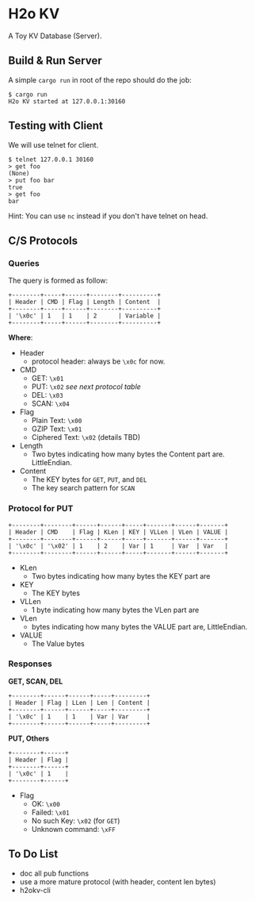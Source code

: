 # H2o KV

A Toy KV Database (Server).

## Build & Run Server

A simple `cargo run` in root of the repo should do the job:
```
$ cargo run
H2o KV started at 127.0.0.1:30160
```

## Testing with Client

We will use telnet for client.
```
$ telnet 127.0.0.1 30160
> get foo
(None)
> put foo bar
true
> get foo
bar
```

Hint: You can use `nc` instead if you don't have telnet on head.

## C/S Protocols

### Queries

The query is formed as follow:

    +--------+-----+------+--------+----------+
    | Header | CMD | Flag | Length | Content  |
    +--------+-----+------+--------+----------+
    | '\x0c' | 1   | 1    | 2      | Variable |
    +--------+-----+------+--------+----------+

**Where**:

- Header
    - protocol header: always be `\x0c` for now.
- CMD
    - GET: `\x01`
    - PUT: `\x02` *see next protocol table*
    - DEL: `\x03`
    - SCAN: `\x04`
- Flag
    - Plain Text: `\x00`
    - GZIP Text: `\x01`
    - Ciphered Text: `\x02` (details TBD)
- Length
    - Two bytes indicating how many bytes the Content part are. LittleEndian.
- Content
    - The KEY bytes for `GET`, `PUT`, and `DEL`
    - The key search pattern for `SCAN`

### Protocol for PUT

    +--------+--------+------+------+-----+-------+------+-------+
    | Header | CMD    | Flag | KLen | KEY | VLLen | VLen | VALUE |
    +--------+--------+------+------+-----+-------+------+-------+
    | '\x0c' | '\x02' | 1    | 2    | Var | 1     | Var  | Var   |
    +--------+--------+------+------+-----+-------+------+-------+

- KLen
    - Two bytes indicating how many bytes the KEY part are
- KEY
    - The KEY bytes
- VLLen
    - 1 byte indicating how many bytes the VLen part are
- VLen
    - bytes indicating how many bytes the VALUE part are, LittleEndian.
- VALUE
    - The Value bytes

### Responses

**GET, SCAN, DEL**

    +--------+------+------+-----+---------+
    | Header | Flag | LLen | Len | Content |
    +--------+------+------+-----+---------+
    | '\x0c' | 1    | 1    | Var | Var     |
    +--------+------+------+-----+---------+

**PUT, Others**

    +--------+------+
    | Header | Flag |
    +--------+------+
    | '\x0c' | 1    |
    +--------+------+

- Flag
    - OK: `\x00`
    - Failed: `\x01`
    - No such Key: `\x02` (for `GET`)
    - Unknown command: `\xFF`

## To Do List

- doc all pub functions
- use a more mature protocol (with header, content len bytes)
- h2okv-cli
